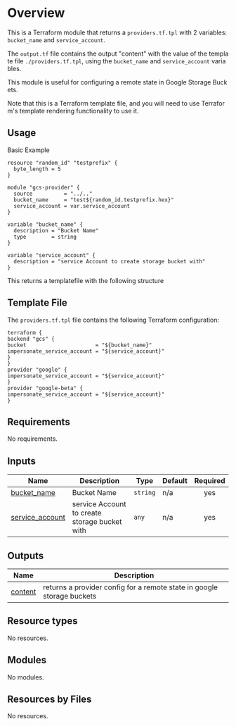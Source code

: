 # Overview
This is a Terraform module that returns a `providers.tf.tpl` with 2 variables: `bucket_name` and `service_account`.

The `output.tf` file contains the output "content" with the value of the template file `./providers.tf.tpl`, using the `bucket_name` and `service_account` variables.

This module is useful for configuring a remote state in Google Storage Buckets.

Note that this is a Terraform template file, and you will need to use Terraform's template rendering functionality to use it.


<!-- BEGIN_TF_DOCS -->
## Usage

Basic Example
```hcl
resource "random_id" "testprefix" {
  byte_length = 5
}

module "gcs-provider" {
  source          = "../.."
  bucket_name     = "test${random_id.testprefix.hex}"
  service_account = var.service_account
}

variable "bucket_name" {
  description = "Bucket Name"
  type        = string
}

variable "service_account" {
  description = "service Account to create storage bucket with"
}
```

This returns a templatefile with the following structure

## Template File
The `providers.tf.tpl` file contains the following Terraform configuration:

```hcl
terraform {
backend "gcs" {
bucket                      = "${bucket_name}"
impersonate_service_account = "${service_account}"
}
}
provider "google" {
impersonate_service_account = "${service_account}"
}
provider "google-beta" {
impersonate_service_account = "${service_account}"
}
```

## Requirements

No requirements.

## Inputs

| Name | Description | Type | Default | Required |
|------|-------------|------|---------|:--------:|
| <a name="input_bucket_name"></a> [bucket\_name](#input\_bucket\_name) | Bucket Name | `string` | n/a | yes |
| <a name="input_service_account"></a> [service\_account](#input\_service\_account) | service Account to create storage bucket with | `any` | n/a | yes |
## Outputs

| Name | Description |
|------|-------------|
| <a name="output_content"></a> [content](#output\_content) | returns a provider config for a remote state in google storage buckets |
## Resource types

No resources.


## Modules

No modules.
## Resources by Files

No resources.

<!-- END_TF_DOCS -->